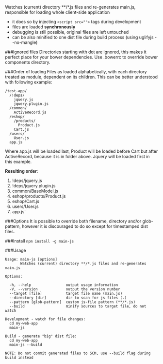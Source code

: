 Watches (current) directory **/*.js files and re-generates main.js, responsible for loading whole client-side application

- it does so by injecting `<script src="">` tags during development
- files are loaded **synchronously**
- debugging is still possible, original files are left untouched
- can be also minified to one dist file during build process (using uglifyjs --no-mangle)


###Ignored files
Directories starting with dot are ignored, this makes it perfect place for your bower dependencies. Use .bowerrc to override bower components directory.

###Order of loading
Files as loaded alphabetically, with each directory treated as module, dependent on its children. This can be better understood with following example:

    /test-app/
      /!deps/
        jquery.js
        jquery.plugin.js
      /common/
        ActiveRecord.js
      /eshop/
        /products/
          Product.js
        Cart.js
      /users/
        User.js
      app.js


Where app.js will be loaded last, Product will be loaded before Cart but after ActiveRecord, because it is in folder above. Jquery will be loaded first in this example.

**Resulting order**:

1. !deps/jquery.js
2. !deps/jquery.plugin.js
3. common/BaseModel.js
4. eshop/products/Product.js
5. eshop/Cart.js
6. users/User.js
7. app.js'



###Options
It is possible to override both filename, directory and/or glob-pattern, however it is discouraged to do so except for timestamped dist files.

###Install
`npm install -g main-js`

###Usage

    Usage: main-js [options]
           Watches (current) directory **/*.js files and re-generates main.js

    Options:

      -h, --help                output usage information
      -V, --version             output the version number
      --target [file]           target file name (main.js)
      --directory [dir]         dir to scan for js files (.)
      --pattern [glob-pattern]  custom js-file pattern (**/*.js)
      --build                   minify sources to target file, do not watch

    Development - watch for file changes:
      cd my-web-app
      main-js

    Build - generate "big" dist file:
      cd my-web-app
      main-js --build

    NOTE: Do not commit generated files to SCM, use --build flag during build instead
